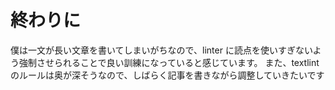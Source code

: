 # 終わりに

僕は一文が長い文章を書いてしまいがちなので、linter に読点を使いすぎないよう強制させられることで良い訓練になっていると感じています。
また、textlint のルールは奥が深そうなので、しばらく記事を書きながら調整していきたいです